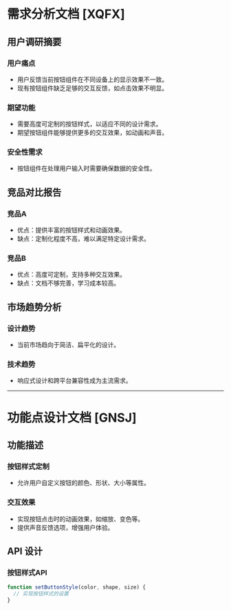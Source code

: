 # 需求分析文档 [XQFX]

## 用户调研摘要
### 用户痛点
- 用户反馈当前按钮组件在不同设备上的显示效果不一致。
- 现有按钮组件缺乏足够的交互反馈，如点击效果不明显。

### 期望功能
- 需要高度可定制的按钮样式，以适应不同的设计需求。
- 期望按钮组件能够提供更多的交互效果，如动画和声音。

### 安全性需求
- 按钮组件在处理用户输入时需要确保数据的安全性。

## 竞品对比报告
### 竞品A
- 优点：提供丰富的按钮样式和动画效果。
- 缺点：定制化程度不高，难以满足特定设计需求。

### 竞品B
- 优点：高度可定制，支持多种交互效果。
- 缺点：文档不够完善，学习成本较高。

## 市场趋势分析
### 设计趋势
- 当前市场趋向于简洁、扁平化的设计。

### 技术趋势
- 响应式设计和跨平台兼容性成为主流需求。

---

# 功能点设计文档 [GNSJ]

## 功能描述
### 按钮样式定制
- 允许用户自定义按钮的颜色、形状、大小等属性。

### 交互效果
- 实现按钮点击时的动画效果，如缩放、变色等。
- 提供声音反馈选项，增强用户体验。

## API 设计
### 按钮样式API
```javascript
function setButtonStyle(color, shape, size) {
  // 实现按钮样式的设置
}
